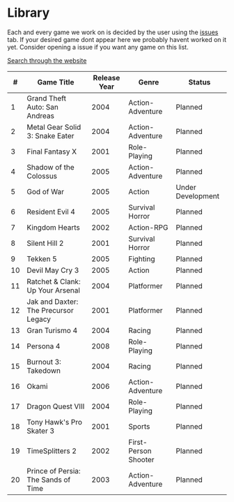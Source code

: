 # Library

Each and every game we work on is decided by the user using the [issues]() tab. If your desired game dont appear here we probably havent worked on it yet. Consider opening a issue if you want any game on this list.

[Search through the website]()

| #  | Game Title                          | Release Year | Genre              | Status         |
|----|-------------------------------------|--------------|--------------------|----------------|
| 1  | Grand Theft Auto: San Andreas      | 2004 | Action-Adventure  | Planned |
| 2  | Metal Gear Solid 3: Snake Eater    | 2004 | Action-Adventure  | Planned |
| 3  | Final Fantasy X                    | 2001 | Role-Playing      | Planned |
| 4  | Shadow of the Colossus             | 2005 | Action-Adventure  | Planned |
| 5  | God of War                         | 2005 | Action            | Under Development |
| 6  | Resident Evil 4                    | 2005 | Survival Horror   | Planned |
| 7  | Kingdom Hearts                     | 2002 | Action-RPG        | Planned |
| 8  | Silent Hill 2                      | 2001 | Survival Horror   | Planned |
| 9  | Tekken 5                           | 2005 | Fighting          | Planned |
| 10 | Devil May Cry 3                    | 2005 | Action            | Planned |
| 11 | Ratchet & Clank: Up Your Arsenal   | 2004 | Platformer        | Planned |
| 12 | Jak and Daxter: The Precursor Legacy | 2001 | Platformer        | Planned |
| 13 | Gran Turismo 4                     | 2004 | Racing            | Planned |
| 14 | Persona 4                          | 2008 | Role-Playing      | Planned |
| 15 | Burnout 3: Takedown                | 2004 | Racing            | Planned |
| 16 | Okami                              | 2006 | Action-Adventure  | Planned |
| 17 | Dragon Quest VIII                  | 2004 | Role-Playing      | Planned |
| 18 | Tony Hawk's Pro Skater 3           | 2001 | Sports            | Planned |
| 19 | TimeSplitters 2                    | 2002 | First-Person Shooter | Planned |
| 20 | Prince of Persia: The Sands of Time | 2003 | Action-Adventure  | Planned |
